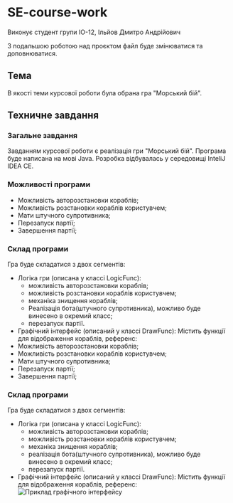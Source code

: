 # SE-course-work
Виконує студент групи ІО-12, Ільйов Дмитро Андрійович

З подальшою роботою над проєктом файл буде змінюватися та доповнюватися.

## Тема 
В якості теми курсової роботи була обрана гра "Морський бій".
## Техничне завдання

### Загальне завдання
Завданням курсової роботи є реалізація гри "Морський бій". Програма буде написана на мові Java. Розробка відбувалась у середовищі InteliJ IDEA CE.

### Можливості програми
- Можливість авторозстановки кораблів;
- Можливість розстановки кораблів користувчем;
- Мати штучного супротивника;
- Перезапуск партії;
- Завершення партії;

### Склад програми
Гра буде складатися з двох сегментів:
- Логіка гри (описана у классі LogicFunc):
	- можливість авторозстановки кораблів;
	- можливість розстановки кораблів користувчем;
	- механіка знищення кораблів;
	- Реалізація бота(штучного супротивника), можливо буде винесено в окремий класс;
	- перезапуск партії.
- Графічний інтерфейс (описаний у классі DrawFunc):
Містить функції для відображення кораблів, референс:
- Можливість авторозстановки кораблів;
- Можливість розстановки кораблів користувчем;
- Мати штучного супротивника;
- Перезапуск партії;
- Завершення партії;

### Склад програми
Гра буде складатися з двох сегментів:
- Логіка гри (описана у классі LogicFunc):
	- можливість авторозстановки кораблів;
	- можливість розстановки кораблів користувчем;
	- механіка знищення кораблів;
	- реалізація бота(штучного супротивника), можливо буде винесено в окремий класс;
	- перезапуск партії.
- Графічний інтерфейс (описаний у классі DrawFunc):
Містить функції для відображення кораблів, референс:
![Приклад графічного інтерфейсу](https://github.com/dmitriy-iliyov/SE-course-work/blob/main/Снимок%20экрана%202023-03-27%20в%2019.31.24.png)
